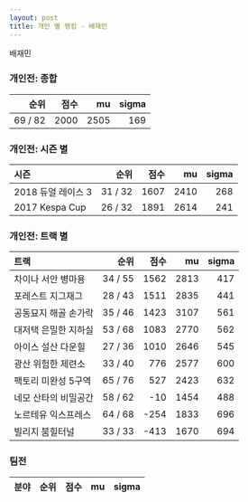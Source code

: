 ```yaml
---
layout: post
title: 개인 별 랭킹 - 배재민
---
```


배재민

### 개인전: 종합

| 순위 | 점수 | mu | sigma |
|---:|---:|---:|---:|
| 69 / 82 | 2000 | 2505 | 169 |

### 개인전: 시즌 별

| 시즌 | 순위 | 점수 | mu | sigma |
|:---|---:|---:|---:|---:|
| 2018 듀얼 레이스 3 | 31 / 32 | 1607 | 2410 | 268 |
| 2017 Kespa Cup | 26 / 32 | 1891 | 2614 | 241 |

### 개인전: 트랙 별

| 트랙 | 순위 | 점수 | mu | sigma |
|:---|---:|---:|---:|---:|
| 차이나 서안 병마용 | 34 / 55 | 1562 | 2813 | 417 |
| 포레스트 지그재그 | 28 / 43 | 1511 | 2835 | 441 |
| 공동묘지 해골 손가락 | 35 / 46 | 1423 | 3107 | 561 |
| 대저택 은밀한 지하실 | 53 / 68 | 1083 | 2770 | 562 |
| 아이스 설산 다운힐 | 27 / 36 | 1010 | 2646 | 545 |
| 광산 위험한 제련소 | 33 / 40 | 776 | 2577 | 600 |
| 팩토리 미완성 5구역 | 65 / 76 | 527 | 2423 | 632 |
| 네모 산타의 비밀공간 | 58 / 62 | -10 | 1454 | 488 |
| 노르테유 익스프레스 | 64 / 68 | -254 | 1833 | 696 |
| 빌리지 붐힐터널 | 33 / 33 | -413 | 1670 | 694 |

### 팀전

| 분야 | 순위 | 점수 | mu | sigma |
|:---|---:|---:|---:|---:|
